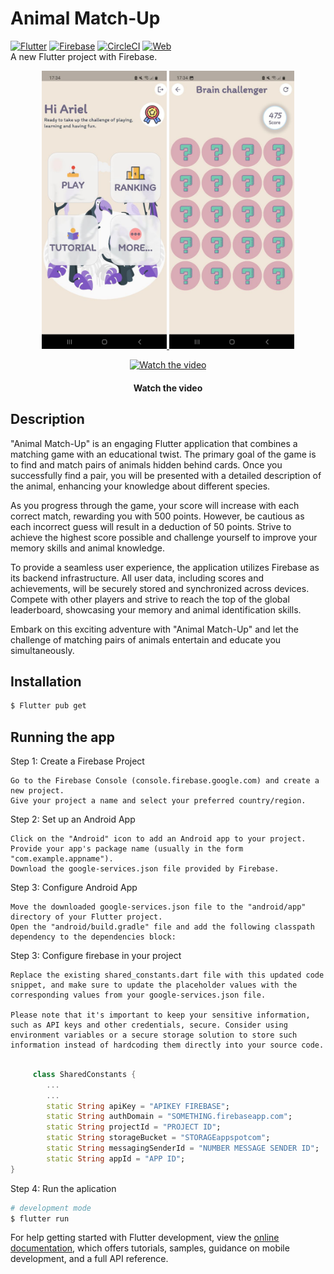 # Animal Match-Up

<a href="https://docs.flutter.dev/get-started/install/windows" target="_blank"><img src="https://img.shields.io/badge/Flutter-3.7.9-blue" alt="Flutter" /></a>
<a href="https://firebase.google.com/" target="_blank"><img src="https://img.shields.io/badge/Firebase%20Core-2.4.1-yellow" alt="Firebase" /></a>
<a href="https://docs.flutter.dev/get-started/install/windows" target="_blank"><img src="https://img.shields.io/circleci/build/github/nestjs/nest/master" alt="CircleCI" /></a>
<a href="https://memorygame-2686f.web.app/#swiper" target="_blank"><img src="https://img.shields.io/badge/Check%20Web-v1.0.1-green" alt="Web" /></a> <br>
A new Flutter project with Firebase.

<p align="center">
  <a href="https://memorygame-2686f.web.app/#swiper" target="blank"><img src="https://raw.githubusercontent.com/Cocherane/Imagenpractica3/main/photo_2023-05-06_17-38-28.jpg" width="200" alt="Flutter" />
  <img src="https://raw.githubusercontent.com/Cocherane/Imagenpractica3/main/photo_2023-05-06_17-38-23.jpg" width="200" alt="Flutter" />
  </a>
</p>

<center>

[![Watch the video](https://img.youtube.com/vi/m4TaU1oLjHc/0.jpg)](https://www.youtube.com/watch?v=m4TaU1oLjHc)
#### Watch the video

</center>





## Description

"Animal Match-Up" is an engaging Flutter application that combines a matching game with an educational twist. The primary goal of the game is to find and match pairs of animals hidden behind cards. Once you successfully find a pair, you will be presented with a detailed description of the animal, enhancing your knowledge about different species.

As you progress through the game, your score will increase with each correct match, rewarding you with 500 points. However, be cautious as each incorrect guess will result in a deduction of 50 points. Strive to achieve the highest score possible and challenge yourself to improve your memory skills and animal knowledge.

To provide a seamless user experience, the application utilizes Firebase as its backend infrastructure. All user data, including scores and achievements, will be securely stored and synchronized across devices. Compete with other players and strive to reach the top of the global leaderboard, showcasing your memory and animal identification skills.

Embark on this exciting adventure with "Animal Match-Up" and let the challenge of matching pairs of animals entertain and educate you simultaneously.

## Installation

```bash
$ Flutter pub get
```

## Running the app
Step 1: Create a Firebase Project

    Go to the Firebase Console (console.firebase.google.com) and create a new project.
    Give your project a name and select your preferred country/region.

Step 2: Set up an Android App

    Click on the "Android" icon to add an Android app to your project.
    Provide your app's package name (usually in the form "com.example.appname").
    Download the google-services.json file provided by Firebase.

Step 3: Configure Android App

    Move the downloaded google-services.json file to the "android/app" directory of your Flutter project.
    Open the "android/build.gradle" file and add the following classpath dependency to the dependencies block:

Step 3: Configure firebase in your project

    Replace the existing shared_constants.dart file with this updated code snippet, and make sure to update the placeholder values with the corresponding values from your google-services.json file.

    Please note that it's important to keep your sensitive information, such as API keys and other credentials, secure. Consider using environment variables or a secure storage solution to store such information instead of hardcoding them directly into your source code.

```dart

     class SharedConstants {
        ...
        ...
        static String apiKey = "APIKEY FIREBASE";
        static String authDomain = "SOMETHING.firebaseapp.com";
        static String projectId = "PROJECT ID";
        static String storageBucket = "STORAGEappspotcom";
        static String messagingSenderId = "NUMBER MESSAGE SENDER ID";
        static String appId = "APP ID";
}
```

Step 4: Run the aplication

```bash
# development mode
$ flutter run 
```




For help getting started with Flutter development, view the
[online documentation](https://docs.flutter.dev/), which offers tutorials,
samples, guidance on mobile development, and a full API reference.
